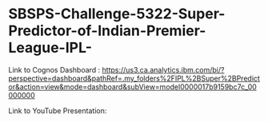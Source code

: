# SBSPS-Challenge-5322-Super-Predictor-of-Indian-Premier-League-IPL-
Link to Cognos Dashboard : https://us3.ca.analytics.ibm.com/bi/?perspective=dashboard&pathRef=.my_folders%2FIPL%2BSuper%2BPredictor&action=view&mode=dashboard&subView=model0000017b9159bc7c_00000000

Link to YouTube Presentation:
